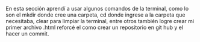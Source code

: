 En esta sección aprendí a usar algunos comandos de la terminal, como lo son el mkdir donde cree una carpeta, cd donde ingrese a la carpeta que necesitaba, clear para limpiar la terminal, entre otros también logre crear mi primer archivo .html reforcé el como crear un repositorio en git hub y el hacer un commit.